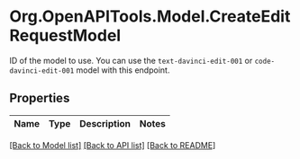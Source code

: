 # Org.OpenAPITools.Model.CreateEditRequestModel
ID of the model to use. You can use the `text-davinci-edit-001` or `code-davinci-edit-001` model with this endpoint.

## Properties

Name | Type | Description | Notes
------------ | ------------- | ------------- | -------------

[[Back to Model list]](../README.md#documentation-for-models) [[Back to API list]](../README.md#documentation-for-api-endpoints) [[Back to README]](../README.md)

